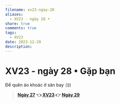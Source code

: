 ```yaml
---
filename: xv23-ngay-28
aliases:
  - XV23 - ngày 28 •
share: true
comments: true
tags:
  - XV23
date: 2023-12-29
description: 
---
```

# XV23 - ngày 28 • Gặp bạn  
Để quên áo khoác ở sân bay :)))  
  
> **[Ngày 27](./xv23-ngay-27.md) 👈 [XV23](./xuyen-viet-2023.md) 👉 [Ngày 29](./xv23-ngay-29.md)**